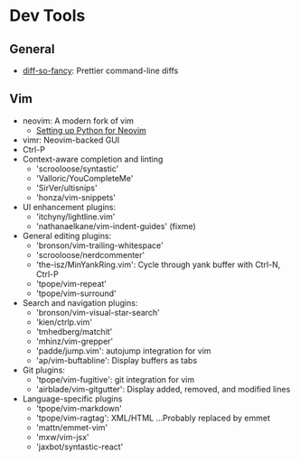 Dev Tools
=========

General
-------

- [diff-so-fancy](https://github.com/so-fancy/diff-so-fancy): Prettier command-line diffs

Vim
---

- neovim: A modern fork of vim
    - [Setting up Python for Neovim](https://github.com/zchee/deoplete-jedi/wiki/Setting-up-Python-for-Neovim#using-virtual-environments)
- vimr: Neovim-backed GUI
- Ctrl-P
- Context-aware completion and linting
    - 'scrooloose/syntastic'
    - 'Valloric/YouCompleteMe'
    - 'SirVer/ultisnips'
    - 'honza/vim-snippets'
- UI enhancement plugins:
    - 'itchyny/lightline.vim'
    - 'nathanaelkane/vim-indent-guides' (fixme)
- General editing plugins:
    - 'bronson/vim-trailing-whitespace'
    - 'scrooloose/nerdcommenter'
    - 'the-isz/MinYankRing.vim': Cycle through yank buffer with Ctrl-N, Ctrl-P
    - 'tpope/vim-repeat'
    - 'tpope/vim-surround'
- Search and navigation plugins:
    - 'bronson/vim-visual-star-search'
    - 'kien/ctrlp.vim'
    - 'tmhedberg/matchit'
    - 'mhinz/vim-grepper'
    - 'padde/jump.vim': autojump integration for vim
    - 'ap/vim-buftabline': Display buffers as tabs
- Git plugins:
    - 'tpope/vim-fugitive': git integration for vim
    - 'airblade/vim-gitgutter': Display added, removed, and modified lines
- Language-specific plugins
    - 'tpope/vim-markdown'
    - 'tpope/vim-ragtag': XML/HTML ...Probably replaced by emmet
    - 'mattn/emmet-vim'
    - 'mxw/vim-jsx'
    - 'jaxbot/syntastic-react'
